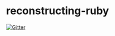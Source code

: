 # reconstructing-ruby

[![Gitter](https://badges.gitter.im/Join%20Chat.svg)](https://gitter.im/halogenandtoast/reconstructing-ruby?utm_source=badge&utm_medium=badge&utm_campaign=pr-badge&utm_content=badge)